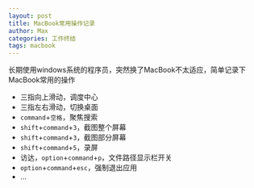 ```yaml
---
layout: post
title: MacBook常用操作记录
author: Max
categories: 工作终结
tags: macbook
---
```


长期使用windows系统的程序员，突然换了MacBook不太适应，简单记录下MacBook常用的操作

- 三指向上滑动，调度中心
- 三指左右滑动，切换桌面
- `command`+`空格`，聚焦搜索
- `shift`+`command`+`3`，截图整个屏幕
- `shift`+`command`+`3`，截图部分屏幕
- `shift`+`command`+`5`，录屏
- 访达，`option`+`command`+`p`，文件路径显示栏开关
- `option`+`command`+`esc`，强制退出应用
- ...
